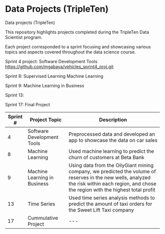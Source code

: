 # Data Projects (TripleTen)
Data projects (TripleTen)

This repository highlights projects completed during the TripleTen Data Scientist program.

Each project corresponded to a sprint focusing and showcasing various topics and aspects covered throughout the data science course.


Sprint 4 project: Software Development Tools
https://github.com/mgabaya/vehicles_sprint4_proj.git

Sprint 8: Supervised Learning Machine Learning

Sprint 9: Machine Learning in Business

Sprint 13: 

Sprint 17: Final Project

| Sprint # | Project Topic | Description |
| --- | --- | --- |
| 4 | Software Development Tools | Preprocessed data and developed an app to showcase the data on car sales |
| 8 | Machine Learning | Used machine learning to predict the churn of customers at Beta Bank |
| 9 | Machine Learning in Business | Using data from the OilyGiant mining company, we predicted the volume of reserves in the new wells, analyzed the risk within each region, and chose the region with the highest total profit |
| 13 | Time Series | Used time series analysis methods to predict the amount of taxi orders for the Sweet Lift Taxi company |
| 17 | Cummulative Project | --- |
